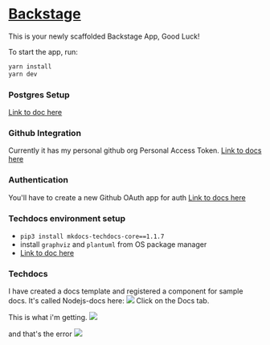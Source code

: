 # [Backstage](https://backstage.io)

This is your newly scaffolded Backstage App, Good Luck!

To start the app, run:

```sh
yarn install
yarn dev
```



### Postgres Setup
 [Link to doc here](https://backstage.io/docs/getting-started/configuration#install-and-configure-postgresql)

### Github Integration
Currently it has my personal github org Personal Access Token.
 [Link to docs here](https://backstage.io/docs/getting-started/configuration#setting-up-a-github-integration)

### Authentication
You'll have to create a new Github OAuth app for auth
[Link to docs here](https://backstage.io/docs/getting-started/configuration#setting-up-authentication)

### Techdocs environment setup
- `pip3 install mkdocs-techdocs-core==1.1.7`
- install `graphviz` and `plantuml` from OS package manager
- [Link to doc here](https://backstage.io/docs/features/techdocs/getting-started#disabling-docker-in-docker-situation-optional)

### Techdocs
I have created a docs template and registered a component for sample docs. It's called Nodejs-docs here:
![](https://res.cloudinary.com/sammy365/image/upload/v1689589802/Screenshot_2023-07-17_at_11.29.13_lbpkmm.png)
Click on the Docs tab.

This is what i'm getting.
![](https://res.cloudinary.com/sammy365/image/upload/v1689589664/Screenshot_2023-07-17_at_11.27.10_xoa1zd.png)

and that's the error
![](https://res.cloudinary.com/sammy365/image/upload/v1689589664/Screenshot_2023-07-17_at_11.27.21_cefltn.png)